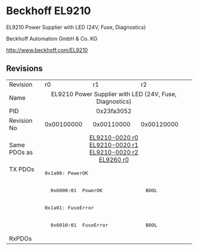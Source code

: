 # Beckhoff EL9210

EL9210 Power Supplier with LED (24V, Fuse, Diagnostics)

Beckhoff Automation GmbH & Co. KG

http://www.beckhoff.com/EL9210

## Revisions
<table>
<tr>
<td>Revision</td>
<td>r0</td>
<td>r1</td>
<td>r2</td>
</tr>
<tr>
<td>Name</td>
<td colspan=3 align="center">EL9210 Power Supplier with LED (24V, Fuse, Diagnostics)</td>
</tr>
<tr>
<td>PID</td>
<td colspan=3 align="center">0x23fa3052</td>
</tr>
<tr>
<td>Revision No</td>
<td>0x00100000</td>
<td>0x00110000</td>
<td>0x00120000</td>
</tr>
<tr>
<td>Same PDOs as</td>
<td colspan=3 align="center"><a href="EL9210-0020.md">EL9210-0020 r0</a><br/><a href="EL9210-0020.md">EL9210-0020 r1</a><br/><a href="EL9210-0020.md">EL9210-0020 r2</a><br/><a href="EL9260.md">EL9260 r0</a></td>
</tr>
<tr>
<td rowspan=4 valign=top>TX PDOs</td>
<td colspan=3 align="left"><pre>0x1a00: PowerOK</pre></td>
<td></td>
</tr>
<tr>
<td colspan=3 align="left"><pre>  0x6000:01  PowerOK               BOOL</pre></td>
</tr>
<tr>
<td colspan=3 align="left"><pre>0x1a01: FuseError</pre></td>
</tr>
<tr>
<td colspan=3 align="left"><pre>  0x6010:01  FuseError             BOOL</pre></td>
</tr>
<tr>
<td>RxPDOs</td>
<td colspan=3 align="left"></td>
</tr>
</table>
